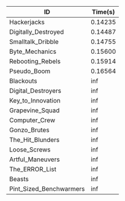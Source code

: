 |ID|Time(s)|
|-|-|
|Hackerjacks|0.14235|
|Digitally_Destroyed|0.14487|
|Smalltalk_Dribble|0.14755|
|Byte_Mechanics|0.15600|
|Rebooting_Rebels|0.15914|
|Pseudo_Boom|0.16564|
|Blackouts|inf|
|Digital_Destroyers|inf|
|Key_to_Innovation|inf|
|Grapevine_Squad|inf|
|Computer_Crew|inf|
|Gonzo_Brutes|inf|
|The_Hit_Blunders|inf|
|Loose_Screws|inf|
|Artful_Maneuvers|inf|
|The_ERROR_List|inf|
|Beasts|inf|
|Pint_Sized_Benchwarmers|inf|
